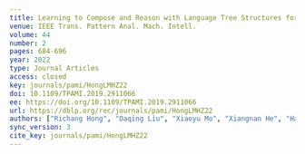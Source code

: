 ```yaml
---
title: Learning to Compose and Reason with Language Tree Structures for Visual Grounding.
venue: IEEE Trans. Pattern Anal. Mach. Intell.
volume: 44
number: 2
pages: 684-696
year: 2022
type: Journal Articles
access: closed
key: journals/pami/HongLMHZ22
doi: 10.1109/TPAMI.2019.2911066
ee: https://doi.org/10.1109/TPAMI.2019.2911066
url: https://dblp.org/rec/journals/pami/HongLMHZ22
authors: ["Richang Hong", "Daqing Liu", "Xiaoyu Mo", "Xiangnan He", "Hanwang Zhang"]
sync_version: 3
cite_key: journals/pami/HongLMHZ22
---
```

